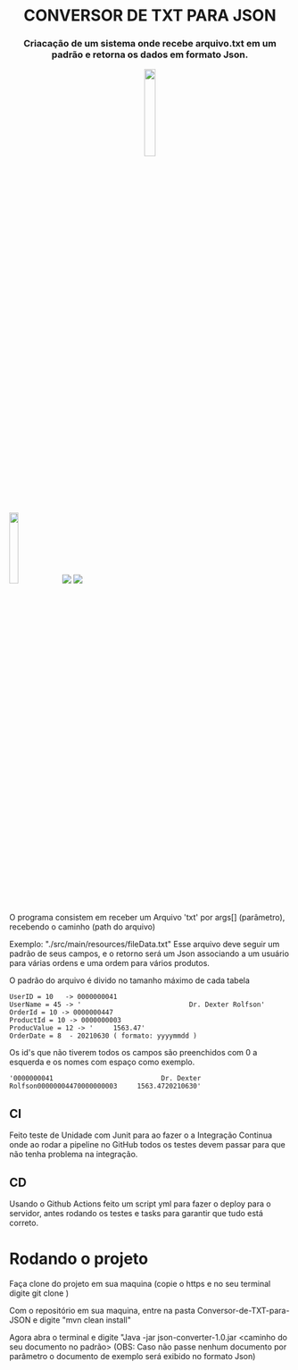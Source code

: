 <h1 align="center">  CONVERSOR DE TXT PARA JSON </h1>
<h3 align="center"> Criacação de um sistema onde recebe arquivo.txt em um padrão e retorna os dados em formato Json.</h3>

<p align="center">
<img src="https://byspel.com/wp-content/uploads/2017/06/JSON-Logo.png" width="20%" height="20%"/>
</p>

<p>
<img src="http://img.shields.io/static/v1?label=STATUS&message=EM%20DESENVOLVIMENTO&color=GREEN&style=for-the-badge" width="18%" height="18%"/>
<img src="https://img.shields.io/github/languages/top/Mateusads/Conversor-de-TXT-para-JSON"/> 
<img src="https://github.com/Mateusads/Conversor-de-TXT-para-JSON/actions/workflows/maven.yml/badge.svg"/> 
 </p>


O programa consistem em receber um Arquivo 'txt' por args[] (parâmetro), recebendo o caminho (path do arquivo)

Exemplo: "./src/main/resources/fileData.txt"
Esse arquivo deve seguir um padrão de seus campos, e o retorno será um Json associando a um usuário para várias ordens e uma ordem para vários produtos.

O padrão do arquivo é divido no tamanho máximo de cada tabela 

```
UserID = 10   -> 0000000041
UserName = 45 -> '                           Dr. Dexter Rolfson'
OrderId = 10 -> 0000000447
ProductId = 10 -> 0000000003
ProducValue = 12 -> '     1563.47'
OrderDate = 8  - 20210630 ( formato: yyyymmdd )
```

Os id's que não tiverem todos os campos são preenchidos com 0 a esquerda e os nomes com espaço como exemplo. 

```
'0000000041                           Dr. Dexter Rolfson00000004470000000003     1563.4720210630'
```

## CI

Feito teste de Unidade com Junit para ao fazer o a Integração Continua onde ao rodar a pipeline no GitHub todos os testes devem passar para 
que não tenha problema na integração.

## CD 
Usando o Github Actions feito um script yml para fazer o deploy para o servidor, antes rodando os testes e 
tasks para garantir que tudo está correto.

# Rodando o projeto
 

Faça clone do projeto em sua maquina (copie o https e no seu terminal digite git clone <cole o link>)
  
Com o repositório em sua maquina, entre na pasta Conversor-de-TXT-para-JSON e digite "mvn clean install"
  
Agora abra o terminal e digite "Java -jar json-converter-1.0.jar <caminho do seu documento no padrão> (OBS: Caso não passe nenhum documento por parâmetro o documento de exemplo será exibido no formato Json)
  
